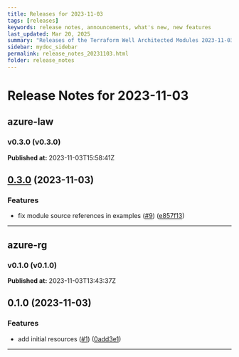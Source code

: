 ```yaml
---
title: Releases for 2023-11-03
tags: [releases]
keywords: release notes, announcements, what's new, new features
last_updated: Mar 20, 2025
summary: "Releases of the Terraform Well Architected Modules 2023-11-03"
sidebar: mydoc_sidebar
permalink: release_notes_20231103.html
folder: release_notes
---
```


# Release Notes for 2023-11-03

## azure-law
### v0.3.0 (v0.3.0)
**Published at:** 2023-11-03T15:58:41Z

## [0.3.0](https://github.com/CloudNationHQ/terraform-azure-law/compare/v0.2.1...v0.3.0) (2023-11-03)


### Features

* fix module source references in examples ([#9](https://github.com/CloudNationHQ/terraform-azure-law/issues/9)) ([e857f13](https://github.com/CloudNationHQ/terraform-azure-law/commit/e857f13f6e6be25022646796e916891bafda733b))

---

## azure-rg
### v0.1.0 (v0.1.0)
**Published at:** 2023-11-03T13:43:37Z

## 0.1.0 (2023-11-03)


### Features

* add initial resources ([#1](https://github.com/CloudNationHQ/terraform-azure-rg/issues/1)) ([0add3e1](https://github.com/CloudNationHQ/terraform-azure-rg/commit/0add3e146911040d12ff2915c17d882e6ed506cc))

---

